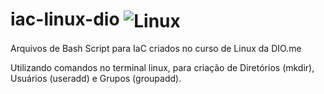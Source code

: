 # iac-linux-dio <img align="center" alt="Linux" src="https://img.shields.io/badge/Linux-FCC624?style=for-the-badge&logo=linux&logoColor=black"/>


Arquivos de Bash Script para IaC criados no curso de Linux da DIO.me

Utilizando comandos no terminal linux, para criação de Diretórios (mkdir), Usuários (useradd) e Grupos (groupadd).
 

